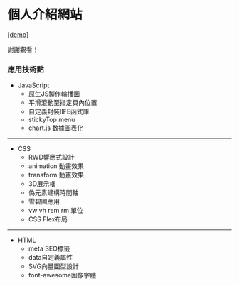 # 個人介紹網站

[[demo]]( https://waterlinqq.github.io/resume/)

謝謝觀看！

### 應用技術點 
* JavaScript
  * 原生JS製作輪播圖
  * <a>平滑滾動至指定頁內位置
  * 自定義封裝IIFE函式庫
  * stickyTop menu 
  * chart.js 數據圖表化
  
----
* CSS
  * RWD響應式設計
  * animation 動畫效果
  * transform 動畫效果
  * 3D展示框
  * 偽元素建構時間軸
  * 雪碧圖應用
  * vw vh rem rm 單位   
  * CSS Flex布局
  
----
* HTML
  * meta SEO標籤
  * data自定義屬性
  * SVG向量圖型設計
  * font-awesome圖像字體